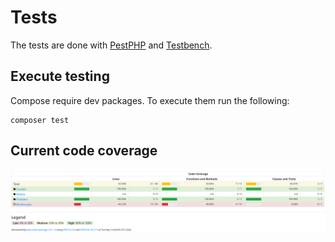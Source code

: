 # Tests
The tests are done with [PestPHP](https://pestphp.com/) and [Testbench](https://github.com/orchestral/testbench).

## Execute testing
Compose require dev packages.
To execute them run the following:
```shell
composer test
```

## Current code coverage
![Code coverage](tests/code-coverage/code_coverage.png)
